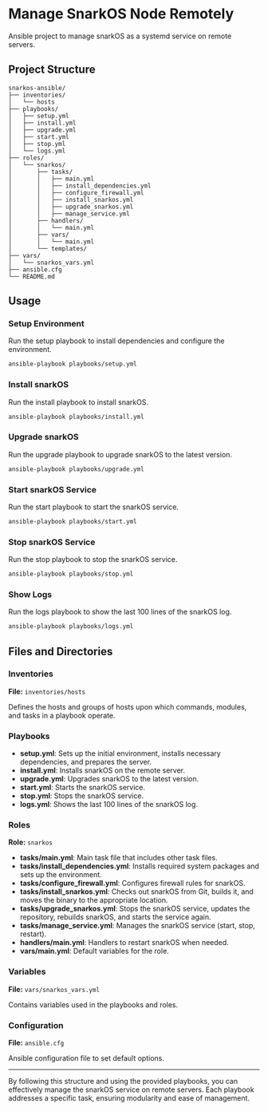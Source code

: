 # Manage SnarkOS Node Remotely

Ansible project to manage snarkOS as a systemd service on remote servers.

## Project Structure

```
snarkos-ansible/
├── inventories/
│   └── hosts
├── playbooks/
│   ├── setup.yml
│   ├── install.yml
│   ├── upgrade.yml
│   ├── start.yml
│   ├── stop.yml
│   └── logs.yml
├── roles/
│   └── snarkos/
│       ├── tasks/
│       │   ├── main.yml
│       │   ├── install_dependencies.yml
│       │   ├── configure_firewall.yml
│       │   ├── install_snarkos.yml
│       │   ├── upgrade_snarkos.yml
│       │   ├── manage_service.yml
│       ├── handlers/
│       │   └── main.yml
│       ├── vars/
│       │   └── main.yml
│       └── templates/
├── vars/
│   └── snarkos_vars.yml
├── ansible.cfg
└── README.md
```

## Usage

### Setup Environment

Run the setup playbook to install dependencies and configure the environment.

```sh
ansible-playbook playbooks/setup.yml
```

### Install snarkOS

Run the install playbook to install snarkOS.

```sh
ansible-playbook playbooks/install.yml
```

### Upgrade snarkOS

Run the upgrade playbook to upgrade snarkOS to the latest version.

```sh
ansible-playbook playbooks/upgrade.yml
```

### Start snarkOS Service

Run the start playbook to start the snarkOS service.

```sh
ansible-playbook playbooks/start.yml
```

### Stop snarkOS Service

Run the stop playbook to stop the snarkOS service.

```sh
ansible-playbook playbooks/stop.yml
```

### Show Logs

Run the logs playbook to show the last 100 lines of the snarkOS log.

```sh
ansible-playbook playbooks/logs.yml
```

## Files and Directories

### Inventories

**File:** `inventories/hosts`

Defines the hosts and groups of hosts upon which commands, modules, and tasks in a playbook operate.

### Playbooks

- **setup.yml**: Sets up the initial environment, installs necessary dependencies, and prepares the server.
- **install.yml**: Installs snarkOS on the remote server.
- **upgrade.yml**: Upgrades snarkOS to the latest version.
- **start.yml**: Starts the snarkOS service.
- **stop.yml**: Stops the snarkOS service.
- **logs.yml**: Shows the last 100 lines of the snarkOS log.

### Roles

**Role:** `snarkos`

- **tasks/main.yml**: Main task file that includes other task files.
- **tasks/install_dependencies.yml**: Installs required system packages and sets up the environment.
- **tasks/configure_firewall.yml**: Configures firewall rules for snarkOS.
- **tasks/install_snarkos.yml**: Checks out snarkOS from Git, builds it, and moves the binary to the appropriate location.
- **tasks/upgrade_snarkos.yml**: Stops the snarkOS service, updates the repository, rebuilds snarkOS, and starts the service again.
- **tasks/manage_service.yml**: Manages the snarkOS service (start, stop, restart).
- **handlers/main.yml**: Handlers to restart snarkOS when needed.
- **vars/main.yml**: Default variables for the role.

### Variables

**File:** `vars/snarkos_vars.yml`

Contains variables used in the playbooks and roles.

### Configuration

**File:** `ansible.cfg`

Ansible configuration file to set default options.

---

By following this structure and using the provided playbooks, you can effectively manage the snarkOS service on remote servers. Each playbook addresses a specific task, ensuring modularity and ease of management.